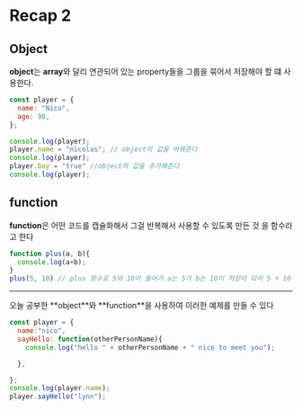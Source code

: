 # Recap 2

## Object

**object**는 **array**와 달리 연관되어 있는 property들을 그룹을 묶어서 저장해야 할 떄 사용한다.<br>

``` javascript
const player = {
  name: "Nico",
  age: 98,
};

console.log(player);
player.name = "nicolas"; // object의 값을 바꿔준다
console.log(player);
player.boy = "true" //object의 값을 추가해준다
console.log(player);
```

## function

**function**은 어떤 코드를 캡슐화해서 그걸 반복해서 사용할 수 있도록 만든 것 을 함수라고 한다

```javascript
function plus(a, b){
  console.log(a+b);
}
plus(5, 10) // plus 함수로 5와 10이 들어가 a는 5가 b는 10이 저장이 되어 5 + 10 = 15가 출력이 된다
```

<hr>
오늘 공부한 **object**와 **function**을 사용하여 이러한 예제를 만들 수 있다

``` javascript
const player = {
  name:"nico",
  sayHello: function(otherPersonName){
    console.log("hello " + otherPersonName + " nice to meet you");

  },

};
console.log(player.name);
player.sayHello("lynn");
```

